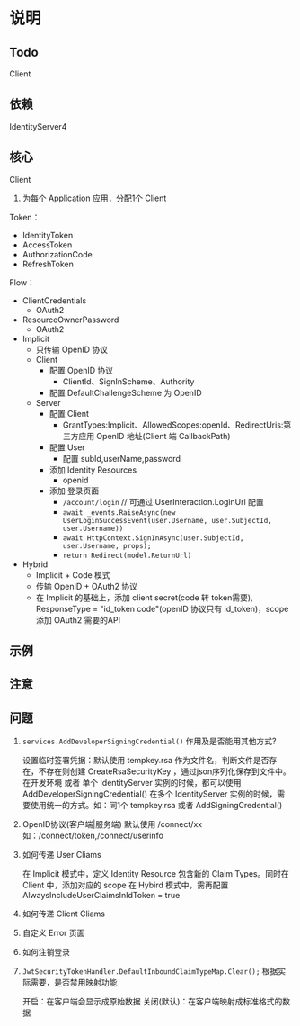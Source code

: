# 说明

## Todo

Client

## 依赖

IdentityServer4

## 核心

Client

1. 为每个 Application 应用，分配1个 Client

Token：

- IdentityToken
- AccessToken
- AuthorizationCode
- RefreshToken

Flow：

- ClientCredentials
  - OAuth2
- ResourceOwnerPassword
  - OAuth2
- Implicit
  - 只传输 OpenID 协议
  - Client
    - 配置 OpenID 协议
      - ClientId、SignInScheme、Authority
    - 配置 DefaultChallengeScheme 为 OpenID
  - Server
    - 配置 Client
      - GrantTypes:Implicit、AllowedScopes:openId、RedirectUris:第三方应用 OpenID 地址(Client 端 CallbackPath)
    - 配置 User
      - 配置 subId,userName,password
    - 添加 Identity Resources
      - openid
    - 添加 登录页面
      - `/account/login`  // 可通过 UserInteraction.LoginUrl 配置
      - `await _events.RaiseAsync(new UserLoginSuccessEvent(user.Username, user.SubjectId, user.Username))`
      - `await HttpContext.SignInAsync(user.SubjectId, user.Username, props);`
      - `return Redirect(model.ReturnUrl)`
- Hybrid
  - Implicit + Code 模式
  - 传输 OpenID + OAuth2 协议
  - 在 Implicit 的基础上，添加 client secret(code 转 token需要), ResponseType = "id_token code"(openID 协议只有 id_token)，scope 添加 OAuth2 需要的API

## 示例

## 注意

## 问题

1. `services.AddDeveloperSigningCredential()` 作用及是否能用其他方式?

    设置临时签署凭据：默认使用 tempkey.rsa 作为文件名，判断文件是否存在，不存在则创建 CreateRsaSecurityKey ，通过json序列化保存到文件中。
    在开发环境 或者 单个 IdentityServer 实例的时候，都可以使用 AddDeveloperSigningCredential()
    在多个 IdentityServer 实例的时候，需要使用统一的方式。如：同1个 tempkey.rsa 或者 AddSigningCredential()

1. OpenID协议(客户端|服务端) 默认使用 /connect/xx 如：/connect/token,/connect/userinfo

1. 如何传递 User Cliams

    在 Implicit 模式中，定义 Identity Resource 包含新的 Claim Types。同时在 Client 中，添加对应的 scope
    在 Hybird 模式中，需再配置 AlwaysIncludeUserClaimsInIdToken = true

1. 如何传递 Client Cliams

1. 自定义 Error 页面

1. 如何注销登录

1. `JwtSecurityTokenHandler.DefaultInboundClaimTypeMap.Clear();` 根据实际需要，是否禁用映射功能

    开启：在客户端会显示成原始数据
    关闭(默认)：在客户端映射成标准格式的数据